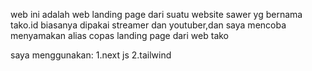 web ini adalah web landing page dari suatu website sawer yg bernama tako.id biasanya dipakai streamer 
dan youtuber,dan saya mencoba menyamakan alias copas landing page dari web tako

saya menggunakan: 
 1.next js
 2.tailwind 